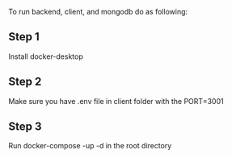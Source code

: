 To run backend, client, and mongodb do as following: 

Step 1
--------
Install docker-desktop

Step 2
--------
Make sure you have .env file in client folder with the PORT=3001

Step 3
--------
Run docker-compose -up -d in the root directory
